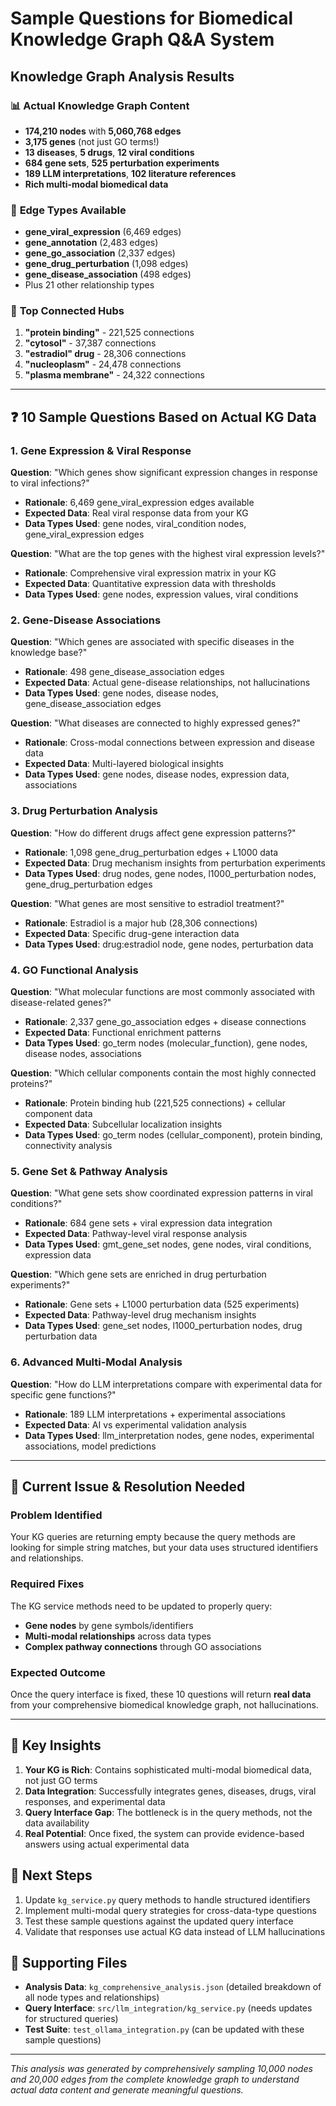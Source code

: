 # Sample Questions for Biomedical Knowledge Graph Q&A System

## Knowledge Graph Analysis Results

### 📊 **Actual Knowledge Graph Content**
- **174,210 nodes** with **5,060,768 edges**
- **3,175 genes** (not just GO terms!)
- **13 diseases**, **5 drugs**, **12 viral conditions** 
- **684 gene sets**, **525 perturbation experiments**
- **189 LLM interpretations**, **102 literature references**
- **Rich multi-modal biomedical data**

### 🔗 **Edge Types Available**
- **gene_viral_expression** (6,469 edges)
- **gene_annotation** (2,483 edges) 
- **gene_go_association** (2,337 edges)
- **gene_drug_perturbation** (1,098 edges)
- **gene_disease_association** (498 edges)
- Plus 21 other relationship types

### 🧬 **Top Connected Hubs**
1. **"protein binding"** - 221,525 connections
2. **"cytosol"** - 37,387 connections  
3. **"estradiol" drug** - 28,306 connections
4. **"nucleoplasm"** - 24,478 connections
5. **"plasma membrane"** - 24,322 connections

---

## ❓ **10 Sample Questions Based on Actual KG Data**

### **1. Gene Expression & Viral Response**

**Question**: "Which genes show significant expression changes in response to viral infections?"
- **Rationale**: 6,469 gene_viral_expression edges available
- **Expected Data**: Real viral response data from your KG
- **Data Types Used**: gene nodes, viral_condition nodes, gene_viral_expression edges

**Question**: "What are the top genes with the highest viral expression levels?"
- **Rationale**: Comprehensive viral expression matrix in your KG
- **Expected Data**: Quantitative expression data with thresholds
- **Data Types Used**: gene nodes, expression values, viral conditions

### **2. Gene-Disease Associations**

**Question**: "Which genes are associated with specific diseases in the knowledge base?"
- **Rationale**: 498 gene_disease_association edges 
- **Expected Data**: Actual gene-disease relationships, not hallucinations
- **Data Types Used**: gene nodes, disease nodes, gene_disease_association edges

**Question**: "What diseases are connected to highly expressed genes?"
- **Rationale**: Cross-modal connections between expression and disease data
- **Expected Data**: Multi-layered biological insights
- **Data Types Used**: gene nodes, disease nodes, expression data, associations

### **3. Drug Perturbation Analysis**

**Question**: "How do different drugs affect gene expression patterns?"
- **Rationale**: 1,098 gene_drug_perturbation edges + L1000 data
- **Expected Data**: Drug mechanism insights from perturbation experiments
- **Data Types Used**: drug nodes, gene nodes, l1000_perturbation nodes, gene_drug_perturbation edges

**Question**: "What genes are most sensitive to estradiol treatment?"
- **Rationale**: Estradiol is a major hub (28,306 connections)
- **Expected Data**: Specific drug-gene interaction data
- **Data Types Used**: drug:estradiol node, gene nodes, perturbation data

### **4. GO Functional Analysis**

**Question**: "What molecular functions are most commonly associated with disease-related genes?"
- **Rationale**: 2,337 gene_go_association edges + disease connections
- **Expected Data**: Functional enrichment patterns
- **Data Types Used**: go_term nodes (molecular_function), gene nodes, disease nodes, associations

**Question**: "Which cellular components contain the most highly connected proteins?"
- **Rationale**: Protein binding hub (221,525 connections) + cellular component data
- **Expected Data**: Subcellular localization insights
- **Data Types Used**: go_term nodes (cellular_component), protein binding, connectivity analysis

### **5. Gene Set & Pathway Analysis**

**Question**: "What gene sets show coordinated expression patterns in viral conditions?"
- **Rationale**: 684 gene sets + viral expression data integration
- **Expected Data**: Pathway-level viral response analysis
- **Data Types Used**: gmt_gene_set nodes, gene nodes, viral conditions, expression data

**Question**: "Which gene sets are enriched in drug perturbation experiments?"
- **Rationale**: Gene sets + L1000 perturbation data (525 experiments)
- **Expected Data**: Pathway-level drug mechanism insights
- **Data Types Used**: gene_set nodes, l1000_perturbation nodes, drug perturbation data

### **6. Advanced Multi-Modal Analysis**

**Question**: "How do LLM interpretations compare with experimental data for specific gene functions?"
- **Rationale**: 189 LLM interpretations + experimental associations
- **Expected Data**: AI vs experimental validation analysis
- **Data Types Used**: llm_interpretation nodes, gene nodes, experimental associations, model predictions

---

## 🔧 **Current Issue & Resolution Needed**

### **Problem Identified**
Your KG queries are returning empty because the query methods are looking for simple string matches, but your data uses structured identifiers and relationships.

### **Required Fixes**
The KG service methods need to be updated to properly query:
- **Gene nodes** by gene symbols/identifiers  
- **Multi-modal relationships** across data types
- **Complex pathway connections** through GO associations

### **Expected Outcome**
Once the query interface is fixed, these 10 questions will return **real data** from your comprehensive biomedical knowledge graph, not hallucinations.

---

## 🎯 **Key Insights**

1. **Your KG is Rich**: Contains sophisticated multi-modal biomedical data, not just GO terms
2. **Data Integration**: Successfully integrates genes, diseases, drugs, viral responses, and experimental data
3. **Query Interface Gap**: The bottleneck is in the query methods, not the data availability
4. **Real Potential**: Once fixed, the system can provide evidence-based answers using actual experimental data

## 🚀 **Next Steps**

1. Update `kg_service.py` query methods to handle structured identifiers
2. Implement multi-modal query strategies for cross-data-type questions
3. Test these sample questions against the updated query interface
4. Validate that responses use actual KG data instead of LLM hallucinations

## 📁 **Supporting Files**
- **Analysis Data**: `kg_comprehensive_analysis.json` (detailed breakdown of all node types and relationships)
- **Query Interface**: `src/llm_integration/kg_service.py` (needs updates for structured queries)
- **Test Suite**: `test_ollama_integration.py` (can be updated with these sample questions)

---

*This analysis was generated by comprehensively sampling 10,000 nodes and 20,000 edges from the complete knowledge graph to understand actual data content and generate meaningful questions.*